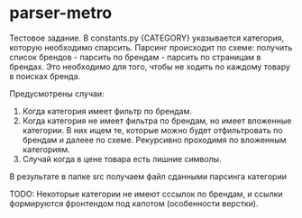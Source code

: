 # parser-metro
 
Тестовое задание.
В constants.py {CATEGORY} указывается категория, которую необходимо спарсить. 
Парсинг происходит по схеме: получить список брендов - парсить по брендам - парсить по страницам в брендах. Это необходимо для того, чтобы не ходить по каждому товару в поисках бренда.

Предусмотрены случаи:
1. Когда категория имеет фильтр по брендам.
2. Когда категория не имеет фильтра по брендам, но имеет вложенные категории. В них ищем те, которые можно будет отфильтровать по брендам и далеее по схеме. Рекурсивно проходимя по вложенным категориям. 
3. Случай когда в цене товара есть лишние символы.

В результате в папке src получаем файл сданными парсинга категории   

TODO:
Некоторые категории не имеют сссылок по брендам, и ссылки формируются фронтендом под капотом (особенности верстки). 


